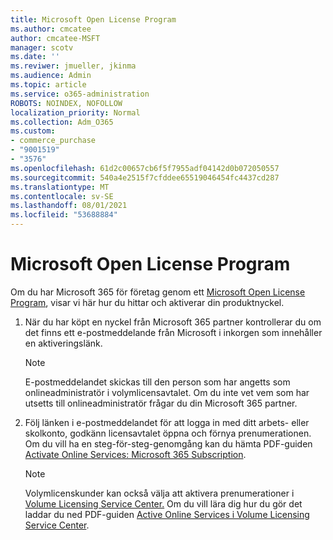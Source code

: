 ```yaml
---
title: Microsoft Open License Program
ms.author: cmcatee
author: cmcatee-MSFT
manager: scotv
ms.date: ''
ms.reviwer: jmueller, jkinma
ms.audience: Admin
ms.topic: article
ms.service: o365-administration
ROBOTS: NOINDEX, NOFOLLOW
localization_priority: Normal
ms.collection: Adm_O365
ms.custom:
- commerce_purchase
- "9001519"
- "3576"
ms.openlocfilehash: 61d2c00657cb6f5f7955adf04142d0b072050557
ms.sourcegitcommit: 540a4e2515f7cfddee65519046454fc4437cd287
ms.translationtype: MT
ms.contentlocale: sv-SE
ms.lasthandoff: 08/01/2021
ms.locfileid: "53688884"
---
```

# <a name="microsoft-open-license-program"></a>Microsoft Open License Program

Om du har Microsoft 365 för företag genom ett [Microsoft Open License Program](https://go.microsoft.com/fwlink/p/?LinkID=613298), visar vi här hur du hittar och aktiverar din produktnyckel.

1. När du har köpt en nyckel från Microsoft 365 partner kontrollerar du om det finns ett e-postmeddelande från Microsoft i inkorgen som innehåller en aktiveringslänk.

    > [!NOTE]
    > E-postmeddelandet skickas till den person som har angetts som onlineadministratör i volymlicensavtalet. Om du inte vet vem som har utsetts till onlineadministratör frågar du din Microsoft 365 partner.
1. Följ länken i e-postmeddelandet för att logga in med ditt arbets- eller skolkonto, godkänn licensavtalet öppna och förnya prenumerationen. Om du vill ha en steg-för-steg-genomgång kan du hämta PDF-guiden [Activate Online Services: Microsoft 365 Subscription](https://go.microsoft.com/fwlink/p/?LinkId=618100).

    > [!NOTE]
    > Volymlicenskunder kan också välja att aktivera prenumerationer i [Volume Licensing Service Center.](https://go.microsoft.com/fwlink/p/?LinkID=282016) Om du vill lära dig hur du gör det laddar du ned PDF-guiden [Active Online Services i Volume Licensing Service Center](https://go.microsoft.com/fwlink/p/?LinkId=618096).